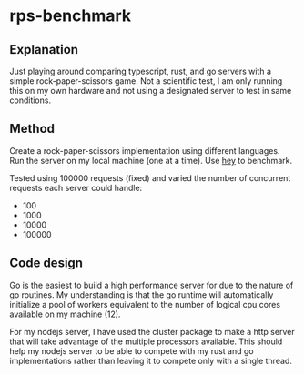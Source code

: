 # rps-benchmark

## Explanation

Just playing around comparing typescript, rust, and go servers with a simple rock-paper-scissors game.
Not a scientific test, I am only running this on my own hardware and not using a designated server to test in same conditions.

## Method

Create a rock-paper-scissors implementation using different languages.
Run the server on my local machine (one at a time).
Use [hey](https://github.com/rakyll/hey) to benchmark.

Tested using 100000 requests (fixed)
and varied the number of concurrent requests each server could handle:

- 100
- 1000
- 10000
- 100000

## Code design

Go is the easiest to build a high performance server for due to the nature of go routines. My understanding is that the go runtime will automatically initialize a pool of workers equivalent to the number of logical cpu cores available on my machine (12).

For my nodejs server, I have used the cluster package to make a http server that will take advantage of the multiple processors available. This should help my nodejs server to be able to compete with my rust and go implementations rather than leaving it to compete only with a single thread.

